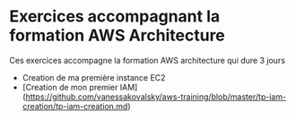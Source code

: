 # Exercices accompagnant la formation AWS Architecture

Ces exercices accompagne la formation AWS architecture qui dure 3 jours

* Creation de ma première instance EC2 
* [Creation de mon premier IAM] (https://github.com/vanessakovalsky/aws-training/blob/master/tp-iam-creation/tp-iam-creation.md)
